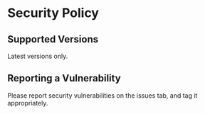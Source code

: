# Security Policy

## Supported Versions

Latest versions only.

## Reporting a Vulnerability

Please report security vulnerabilities on the issues tab, and tag it appropriately.

